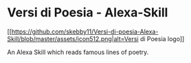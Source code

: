 # Versi di Poesia - Alexa-Skill


[[https://github.com/skebby11/Versi-di-poesia-Alexa-Skill/blob/master/assets/icon512.png|alt=Versi di Poesia logo]]

An Alexa Skill which reads famous lines of poetry.